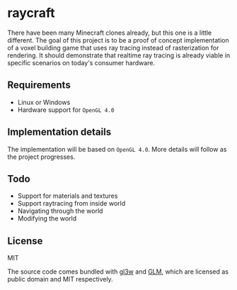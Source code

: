 # raycraft

There have been many Minecraft clones already, but this one is a little different. The goal of this project is to be a proof of concept implementation of a voxel building game that uses ray tracing instead of rasterization for rendering. It should demonstrate that realtime ray tracing is already viable in specific scenarios on today's consumer hardware.

## Requirements

- Linux or Windows
- Hardware support for `OpenGL 4.0`

## Implementation details

The implementation will be based on `OpenGL 4.0`. More details will follow as the project progresses.

## Todo

* Support for materials and textures
* Support raytracing from inside world
* Navigating through the world
* Modifying the world

## License

MIT

The source code comes bundled with [gl3w](https://github.com/skaslev/gl3w) and [GLM](http://glm.g-truc.net/), which are licensed as public domain and MIT respectively.